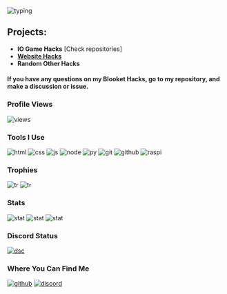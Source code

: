 ![typing](https://readme-typing-svg.herokuapp.com?font=cascade&color=EEEEEE&background=111111&center=true&vCenter=true&height=100&duration=2500&pause=500&lines=Heyo!;My+name+is+ZackiBoiz.;You+can+call+me+Zacki.;I+like+to+hack+games+like...;Blooket!;I+also+hack+my+own+games+too!;Check+out+my+repositories!)

## Projects:
- **IO Game Hacks** [Check repositories]
- **[Website Hacks](https://github.com/ZackiBoiz/Bookmarklets/)**
- **Random Other Hacks**
#### If you have any questions on my Blooket Hacks, go to my repository, and make a discussion or issue.

### Profile Views
![views](https://komarev.com/ghpvc/?username=ZackiBoiz)

### Tools I Use
![html](https://img.shields.io/badge/HTML5-E34F26?style=flat-square&logo=html5&logoColor=white)
![css](https://img.shields.io/badge/CSS3-1572B6?style=flat-square&logo=css3)
![js](https://img.shields.io/badge/JavaScript-f7df1e?style=flat-square&logo=javascript&logoColor=black)
![node](https://img.shields.io/badge/Node.JS-58a746?style=flat-square&logo=node.js&logoColor=white)
![py](https://img.shields.io/badge/Python-4175a1?style=flat-square&logo=Python&logoColor=white)
![git](https://img.shields.io/badge/Git-f64d27?style=flat-square&logo=Git&logoColor=white)
![github](https://img.shields.io/badge/GitHub-181717?style=flat-square&logo=github)
![raspi](https://img.shields.io/badge/Raspberry_Pi-C51A4A?style=flat-square&logo=Raspberry-Pi)

### Trophies
![tr](https://github-profile-trophy.vercel.app/?username=ZackiBoiz&theme=onedark)
![tr](https://github-trophies.vercel.app/?username=ZackiBoiz&rank=SECRET&theme=onedark)
### Stats
![stat](https://github-readme-streak-stats.herokuapp.com?user=ZackiBoiz&theme=dark&show_icons=true&locale=en&layout=compact&hide_border=true)
![stat](https://github-readme-stats.vercel.app/api?username=ZackiBoiz&theme=dark&show_icons=true&locale=en&layout=compact&hide_border=true)
![stat](https://github-readme-stats.vercel.app/api/top-langs?username=ZackiBoiz&theme=dark&show_icons=true&locale=en&layout=compact&hide_border=true)

### Discord Status
[![dsc](https://lanyard.cnrad.dev/api/900442235760443442)](https://discord.com/users/900442235760443442)

### Where You Can Find Me
[![github](https://img.shields.io/badge/Github-%40ZackiBoiz-black?style=flat-square)](https://github.com/ZackiBoiz)
[![discord](https://img.shields.io/badge/Discord-zackiboiz-blue?style=flat-square)](https://discord.com)
